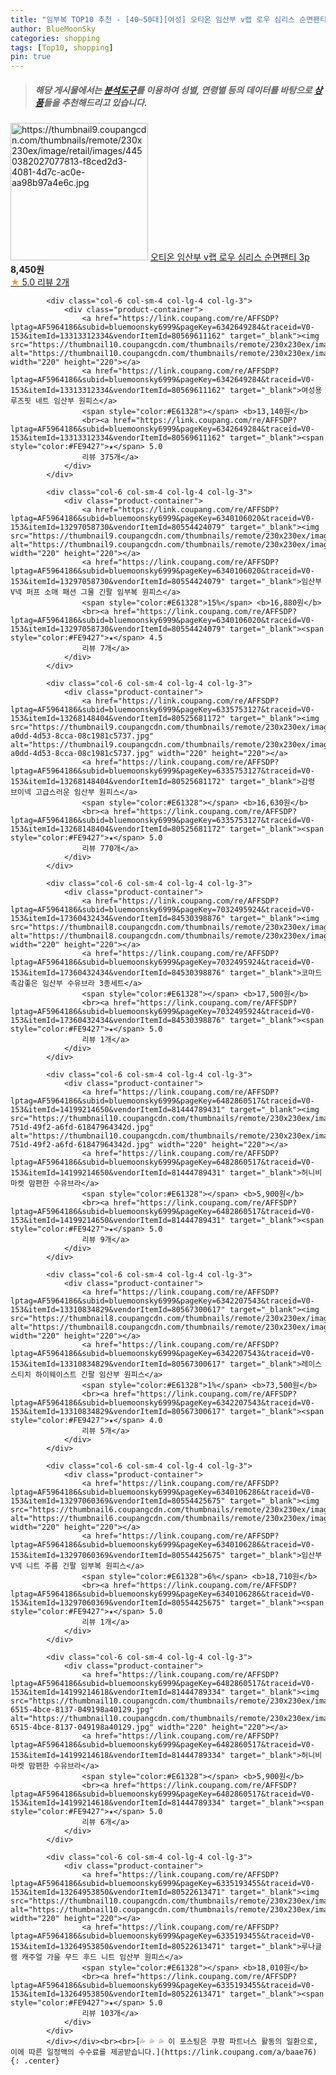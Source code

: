```yaml
---
title: "임부복 TOP10 추천 - [40~50대][여성] 오티온 임산부 v랩 로우 심리스 순면팬티 3p"
author: BlueMoonSky
categories: shopping
tags: [Top10, shopping]
pin: true
---
```


> ##### 해당 게시물에서는 [**분석도구**](https://itemscout.io/)를 이용하여 **성별**, **연령별** 등의 데이터를 바탕으로 [**상품**](https://link.coupang.com/a/baae76)들을 추천해드리고 있습니다.
<div class="container"><div class="row">
            <div class="col-6 col-sm-4 col-lg-4 col-lg-3">
                <div class="product-container">
                    <a href="https://link.coupang.com/re/AFFSDP?lptag=AF5964186&subid=bluemoonsky6999&pageKey=6608446771&traceid=V0-153&itemId=14974150683&vendorItemId=82197287121" target="_blank"><img src="https://thumbnail9.coupangcdn.com/thumbnails/remote/230x230ex/image/retail/images/4450382027077813-f8ced2d3-4081-4d7c-ac0e-aa98b97a4e6c.jpg" alt="https://thumbnail9.coupangcdn.com/thumbnails/remote/230x230ex/image/retail/images/4450382027077813-f8ced2d3-4081-4d7c-ac0e-aa98b97a4e6c.jpg" width="220" height="220"></a>
                    <a href="https://link.coupang.com/re/AFFSDP?lptag=AF5964186&subid=bluemoonsky6999&pageKey=6608446771&traceid=V0-153&itemId=14974150683&vendorItemId=82197287121" target="_blank">오티온 임산부 v랩 로우 심리스 순면팬티 3p</a>
                    <span style="color:#E61328"></span> <b>8,450원</b>
                    <br><a href="https://link.coupang.com/re/AFFSDP?lptag=AF5964186&subid=bluemoonsky6999&pageKey=6608446771&traceid=V0-153&itemId=14974150683&vendorItemId=82197287121" target="_blank"><span style="color:#FE9427">★</span> 5.0
                    리뷰 2개</a>
                </div>
            </div>
            
            <div class="col-6 col-sm-4 col-lg-4 col-lg-3">
                <div class="product-container">
                    <a href="https://link.coupang.com/re/AFFSDP?lptag=AF5964186&subid=bluemoonsky6999&pageKey=6342649284&traceid=V0-153&itemId=13313312334&vendorItemId=80569611162" target="_blank"><img src="https://thumbnail10.coupangcdn.com/thumbnails/remote/230x230ex/image/rs_quotation_api/vieugt7w/c0567cf84a7b4826b6c7e35981de213a.jpg" alt="https://thumbnail10.coupangcdn.com/thumbnails/remote/230x230ex/image/rs_quotation_api/vieugt7w/c0567cf84a7b4826b6c7e35981de213a.jpg" width="220" height="220"></a>
                    <a href="https://link.coupang.com/re/AFFSDP?lptag=AF5964186&subid=bluemoonsky6999&pageKey=6342649284&traceid=V0-153&itemId=13313312334&vendorItemId=80569611162" target="_blank">여성용 루즈핏 네트 임산부 원피스</a>
                    <span style="color:#E61328"></span> <b>13,140원</b>
                    <br><a href="https://link.coupang.com/re/AFFSDP?lptag=AF5964186&subid=bluemoonsky6999&pageKey=6342649284&traceid=V0-153&itemId=13313312334&vendorItemId=80569611162" target="_blank"><span style="color:#FE9427">★</span> 5.0
                    리뷰 375개</a>
                </div>
            </div>
            
            <div class="col-6 col-sm-4 col-lg-4 col-lg-3">
                <div class="product-container">
                    <a href="https://link.coupang.com/re/AFFSDP?lptag=AF5964186&subid=bluemoonsky6999&pageKey=6340106020&traceid=V0-153&itemId=13297058730&vendorItemId=80554424079" target="_blank"><img src="https://thumbnail9.coupangcdn.com/thumbnails/remote/230x230ex/image/rs_quotation_api/annd43xs/5771a2cd0b44452e9c20a53229b3a912.jpg" alt="https://thumbnail9.coupangcdn.com/thumbnails/remote/230x230ex/image/rs_quotation_api/annd43xs/5771a2cd0b44452e9c20a53229b3a912.jpg" width="220" height="220"></a>
                    <a href="https://link.coupang.com/re/AFFSDP?lptag=AF5964186&subid=bluemoonsky6999&pageKey=6340106020&traceid=V0-153&itemId=13297058730&vendorItemId=80554424079" target="_blank">임산부 V넥 퍼프 소매 패션 그물 긴팔 임부복 원피스</a>
                    <span style="color:#E61328">15%</span> <b>16,880원</b>
                    <br><a href="https://link.coupang.com/re/AFFSDP?lptag=AF5964186&subid=bluemoonsky6999&pageKey=6340106020&traceid=V0-153&itemId=13297058730&vendorItemId=80554424079" target="_blank"><span style="color:#FE9427">★</span> 4.5
                    리뷰 7개</a>
                </div>
            </div>
            
            <div class="col-6 col-sm-4 col-lg-4 col-lg-3">
                <div class="product-container">
                    <a href="https://link.coupang.com/re/AFFSDP?lptag=AF5964186&subid=bluemoonsky6999&pageKey=6335753127&traceid=V0-153&itemId=13268148404&vendorItemId=80525681172" target="_blank"><img src="https://thumbnail9.coupangcdn.com/thumbnails/remote/230x230ex/image/retail/images/2022/02/11/18/7/f0b969b5-a0dd-4d53-8cca-08c1981c5737.jpg" alt="https://thumbnail9.coupangcdn.com/thumbnails/remote/230x230ex/image/retail/images/2022/02/11/18/7/f0b969b5-a0dd-4d53-8cca-08c1981c5737.jpg" width="220" height="220"></a>
                    <a href="https://link.coupang.com/re/AFFSDP?lptag=AF5964186&subid=bluemoonsky6999&pageKey=6335753127&traceid=V0-153&itemId=13268148404&vendorItemId=80525681172" target="_blank">감령 브이넥 고급스러운 임산부 원피스</a>
                    <span style="color:#E61328"></span> <b>16,630원</b>
                    <br><a href="https://link.coupang.com/re/AFFSDP?lptag=AF5964186&subid=bluemoonsky6999&pageKey=6335753127&traceid=V0-153&itemId=13268148404&vendorItemId=80525681172" target="_blank"><span style="color:#FE9427">★</span> 5.0
                    리뷰 770개</a>
                </div>
            </div>
            
            <div class="col-6 col-sm-4 col-lg-4 col-lg-3">
                <div class="product-container">
                    <a href="https://link.coupang.com/re/AFFSDP?lptag=AF5964186&subid=bluemoonsky6999&pageKey=7032495924&traceid=V0-153&itemId=17360432434&vendorItemId=84530398876" target="_blank"><img src="https://thumbnail8.coupangcdn.com/thumbnails/remote/230x230ex/image/vendor_inventory/f444/6bc8ff6a3331b14c062c8b79081d6dea4c581d10b85eace59ae3176708f7.jpg" alt="https://thumbnail8.coupangcdn.com/thumbnails/remote/230x230ex/image/vendor_inventory/f444/6bc8ff6a3331b14c062c8b79081d6dea4c581d10b85eace59ae3176708f7.jpg" width="220" height="220"></a>
                    <a href="https://link.coupang.com/re/AFFSDP?lptag=AF5964186&subid=bluemoonsky6999&pageKey=7032495924&traceid=V0-153&itemId=17360432434&vendorItemId=84530398876" target="_blank">코마드 촉감좋은 임산부 수유브라 3종세트</a>
                    <span style="color:#E61328"></span> <b>17,500원</b>
                    <br><a href="https://link.coupang.com/re/AFFSDP?lptag=AF5964186&subid=bluemoonsky6999&pageKey=7032495924&traceid=V0-153&itemId=17360432434&vendorItemId=84530398876" target="_blank"><span style="color:#FE9427">★</span> 5.0
                    리뷰 1개</a>
                </div>
            </div>
            
            <div class="col-6 col-sm-4 col-lg-4 col-lg-3">
                <div class="product-container">
                    <a href="https://link.coupang.com/re/AFFSDP?lptag=AF5964186&subid=bluemoonsky6999&pageKey=6482860517&traceid=V0-153&itemId=14199214650&vendorItemId=81444789431" target="_blank"><img src="https://thumbnail10.coupangcdn.com/thumbnails/remote/230x230ex/image/retail/images/2022/04/26/14/4/efd5c428-751d-49f2-a6fd-61847964342d.jpg" alt="https://thumbnail10.coupangcdn.com/thumbnails/remote/230x230ex/image/retail/images/2022/04/26/14/4/efd5c428-751d-49f2-a6fd-61847964342d.jpg" width="220" height="220"></a>
                    <a href="https://link.coupang.com/re/AFFSDP?lptag=AF5964186&subid=bluemoonsky6999&pageKey=6482860517&traceid=V0-153&itemId=14199214650&vendorItemId=81444789431" target="_blank">허니비마켓 맘편한 수유브라</a>
                    <span style="color:#E61328"></span> <b>5,900원</b>
                    <br><a href="https://link.coupang.com/re/AFFSDP?lptag=AF5964186&subid=bluemoonsky6999&pageKey=6482860517&traceid=V0-153&itemId=14199214650&vendorItemId=81444789431" target="_blank"><span style="color:#FE9427">★</span> 5.0
                    리뷰 9개</a>
                </div>
            </div>
            
            <div class="col-6 col-sm-4 col-lg-4 col-lg-3">
                <div class="product-container">
                    <a href="https://link.coupang.com/re/AFFSDP?lptag=AF5964186&subid=bluemoonsky6999&pageKey=6342207543&traceid=V0-153&itemId=13310834829&vendorItemId=80567300617" target="_blank"><img src="https://thumbnail8.coupangcdn.com/thumbnails/remote/230x230ex/image/rs_quotation_api/5shwdqsv/30444c45aa56420391714bf9d0bb2e8c.jpg" alt="https://thumbnail8.coupangcdn.com/thumbnails/remote/230x230ex/image/rs_quotation_api/5shwdqsv/30444c45aa56420391714bf9d0bb2e8c.jpg" width="220" height="220"></a>
                    <a href="https://link.coupang.com/re/AFFSDP?lptag=AF5964186&subid=bluemoonsky6999&pageKey=6342207543&traceid=V0-153&itemId=13310834829&vendorItemId=80567300617" target="_blank">레이스 스티치 하이웨이스트 긴팔 임산부 원피스</a>
                    <span style="color:#E61328">1%</span> <b>73,500원</b>
                    <br><a href="https://link.coupang.com/re/AFFSDP?lptag=AF5964186&subid=bluemoonsky6999&pageKey=6342207543&traceid=V0-153&itemId=13310834829&vendorItemId=80567300617" target="_blank"><span style="color:#FE9427">★</span> 4.0
                    리뷰 5개</a>
                </div>
            </div>
            
            <div class="col-6 col-sm-4 col-lg-4 col-lg-3">
                <div class="product-container">
                    <a href="https://link.coupang.com/re/AFFSDP?lptag=AF5964186&subid=bluemoonsky6999&pageKey=6340106286&traceid=V0-153&itemId=13297060369&vendorItemId=80554425675" target="_blank"><img src="https://thumbnail6.coupangcdn.com/thumbnails/remote/230x230ex/image/rs_quotation_api/cx3zly15/82f99568cb354f4282a32e09be429f89.jpg" alt="https://thumbnail6.coupangcdn.com/thumbnails/remote/230x230ex/image/rs_quotation_api/cx3zly15/82f99568cb354f4282a32e09be429f89.jpg" width="220" height="220"></a>
                    <a href="https://link.coupang.com/re/AFFSDP?lptag=AF5964186&subid=bluemoonsky6999&pageKey=6340106286&traceid=V0-153&itemId=13297060369&vendorItemId=80554425675" target="_blank">임산부 V넥 니트 주름 긴팔 임부복 원피스</a>
                    <span style="color:#E61328">6%</span> <b>18,710원</b>
                    <br><a href="https://link.coupang.com/re/AFFSDP?lptag=AF5964186&subid=bluemoonsky6999&pageKey=6340106286&traceid=V0-153&itemId=13297060369&vendorItemId=80554425675" target="_blank"><span style="color:#FE9427">★</span> 5.0
                    리뷰 1개</a>
                </div>
            </div>
            
            <div class="col-6 col-sm-4 col-lg-4 col-lg-3">
                <div class="product-container">
                    <a href="https://link.coupang.com/re/AFFSDP?lptag=AF5964186&subid=bluemoonsky6999&pageKey=6482860517&traceid=V0-153&itemId=14199214618&vendorItemId=81444789334" target="_blank"><img src="https://thumbnail10.coupangcdn.com/thumbnails/remote/230x230ex/image/retail/images/2022/04/26/14/2/24ac66e6-6515-4bce-8137-049198a40129.jpg" alt="https://thumbnail10.coupangcdn.com/thumbnails/remote/230x230ex/image/retail/images/2022/04/26/14/2/24ac66e6-6515-4bce-8137-049198a40129.jpg" width="220" height="220"></a>
                    <a href="https://link.coupang.com/re/AFFSDP?lptag=AF5964186&subid=bluemoonsky6999&pageKey=6482860517&traceid=V0-153&itemId=14199214618&vendorItemId=81444789334" target="_blank">허니비마켓 맘편한 수유브라</a>
                    <span style="color:#E61328"></span> <b>5,900원</b>
                    <br><a href="https://link.coupang.com/re/AFFSDP?lptag=AF5964186&subid=bluemoonsky6999&pageKey=6482860517&traceid=V0-153&itemId=14199214618&vendorItemId=81444789334" target="_blank"><span style="color:#FE9427">★</span> 5.0
                    리뷰 6개</a>
                </div>
            </div>
            
            <div class="col-6 col-sm-4 col-lg-4 col-lg-3">
                <div class="product-container">
                    <a href="https://link.coupang.com/re/AFFSDP?lptag=AF5964186&subid=bluemoonsky6999&pageKey=6335193455&traceid=V0-153&itemId=13264953850&vendorItemId=80522613471" target="_blank"><img src="https://thumbnail10.coupangcdn.com/thumbnails/remote/230x230ex/image/rs_quotation_api/ejgohmim/fd33e03dbd97455b816801b4671931b0.png" alt="https://thumbnail10.coupangcdn.com/thumbnails/remote/230x230ex/image/rs_quotation_api/ejgohmim/fd33e03dbd97455b816801b4671931b0.png" width="220" height="220"></a>
                    <a href="https://link.coupang.com/re/AFFSDP?lptag=AF5964186&subid=bluemoonsky6999&pageKey=6335193455&traceid=V0-153&itemId=13264953850&vendorItemId=80522613471" target="_blank">루나글램 캐주얼 가을 무드 후드 니트 임산부 원피스</a>
                    <span style="color:#E61328"></span> <b>18,010원</b>
                    <br><a href="https://link.coupang.com/re/AFFSDP?lptag=AF5964186&subid=bluemoonsky6999&pageKey=6335193455&traceid=V0-153&itemId=13264953850&vendorItemId=80522613471" target="_blank"><span style="color:#FE9427">★</span> 5.0
                    리뷰 103개</a>
                </div>
            </div>
            </div></div><br><br>[💦 💦 💦 이 포스팅은 쿠팡 파트너스 활동의 일환으로, 이에 따른 일정액의 수수료를 제공받습니다.](https://link.coupang.com/a/baae76){: .center}